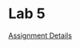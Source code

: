 # Lab 5

[Assignment Details](https://github.com/Mikecamdo/ProgrammingLanguages/blob/main/Lab%205/CS3342_Lab5_Prolog.pdf)
